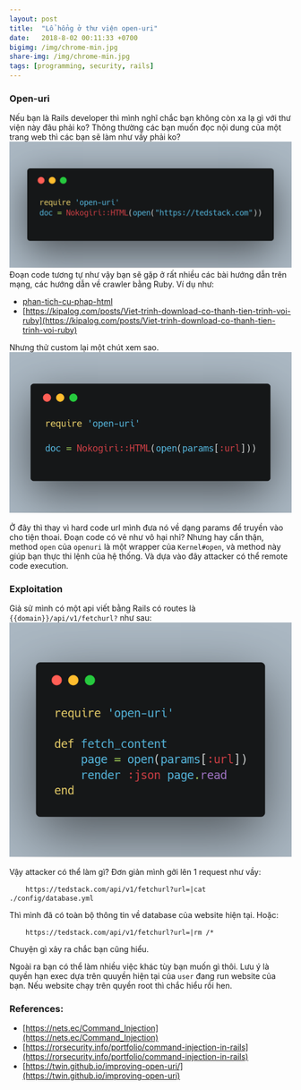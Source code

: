 ```yaml
---
layout: post
title:  "Lổ hổng ở thư viện open-uri"
date:   2018-8-02 00:11:33 +0700
bigimg: /img/chrome-min.jpg
share-img: /img/chrome-min.jpg
tags: [programming, security, rails]
---
```


### Open-uri

Nếu bạn là Rails developer thì mình nghĩ chắc bạn không còn xa lạ gì với thư viện này đâu phải ko?
Thông thường các bạn muốn đọc nội dung của một trang web thì các bạn sẽ làm như vầy phải ko?
![Open URI](/img/openuri.png)
Đoạn code tương tự như vậy bạn sẽ gặp ở rất nhiều các bài hướng dẫn trên mạng, các hướng dẫn về crawler bằng Ruby.
Ví dụ như:
- [phan-tich-cu-phap-html](https://viblo.asia/p/phan-tich-cu-phap-html-voinokogiri-mrDGMJXOezL)
- [https://kipalog.com/posts/Viet-trinh-download-co-thanh-tien-trinh-voi-ruby](https://kipalog.com/posts/Viet-trinh-download-co-thanh-tien-trinh-voi-ruby)

Nhưng thử custom lại một chút xem sao. 
![Open URI](/img/openuri-1.png)

Ở đây thì thay vì hard code url mình đưa nó về  dạng params để truyền vào cho tiện thoai. Đoạn code có vẻ như vô hại nhỉ?
Nhưng hay cẩn thận, method `open` của `openuri` là một wrapper của `Kernel#open`, và method này giúp bạn thực thi lệnh của hệ thống. Và dựa vào đây attacker có thể remote code execution.


### Exploitation
Giả sử mình có một api viết bằng Rails có routes là `{{domain}}/api/v1/fetchurl?` như sau:
![Open URI](/img/openuri-2.png)

Vậy attacker có thể làm gì?
Đơn giản mình gởi lên 1 request như vầy:

        https://tedstack.com/api/v1/fetchurl?url=|cat ./config/database.yml

Thì mình đã có toàn bộ thông tin về database của website hiện tại.
Hoặc:

        https://tedstack.com/api/v1/fetchurl?url=|rm /*
        
Chuyện gì xảy ra chắc bạn cũng hiểu.

Ngoài ra bạn có thể làm nhiều việc khác tùy bạn muốn gì thôi.
Lưu ý là quyền hạn exec dựa trên quuyền hiện tại của `user` đang run website của bạn. Nếu website chạy trên quyền root thì chắc hiểu rồi hen.


### References:
- [https://nets.ec/Command_Injection](https://nets.ec/Command_Injection)
- [https://rorsecurity.info/portfolio/command-injection-in-rails](https://rorsecurity.info/portfolio/command-injection-in-rails)
- [https://twin.github.io/improving-open-uri/](https://twin.github.io/improving-open-uri)